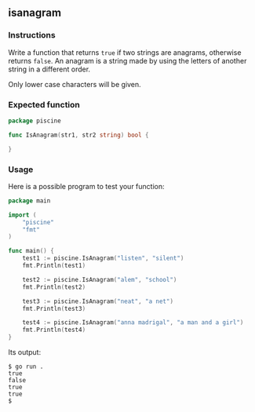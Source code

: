 ## isanagram

### Instructions

Write a function that returns `true` if two strings are anagrams, otherwise returns `false`.
An anagram is a string made by using the letters of another string in a different order.

Only lower case characters will be given.

### Expected function

```go
package piscine

func IsAnagram(str1, str2 string) bool {

}
```

### Usage

Here is a possible program to test your function:

```go
package main

import (
	"piscine"
	"fmt"
)

func main() {
	test1 := piscine.IsAnagram("listen", "silent")
	fmt.Println(test1)

	test2 := piscine.IsAnagram("alem", "school")
	fmt.Println(test2)

	test3 := piscine.IsAnagram("neat", "a net")
	fmt.Println(test3)

	test4 := piscine.IsAnagram("anna madrigal", "a man and a girl")
	fmt.Println(test4)
}
```

Its output:

```console
$ go run .
true
false
true
true
$
```

